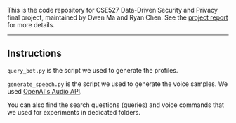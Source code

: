 This is the code repository for CSE527 Data-Driven Security and Privacy final project, maintained by Owen Ma and Ryan Chen.
See the [project report]() for more details.

---

## Instructions

`query_bot.py` is the script we used to generate the profiles.

`generate_speech.py` is the script we used to generate the voice samples. We used [OpenAI's Audio API](https://platform.openai.com/docs/guides/text-to-speech).

You can also find the search questions (queries) and voice commands that we used for experiments in dedicated folders.
